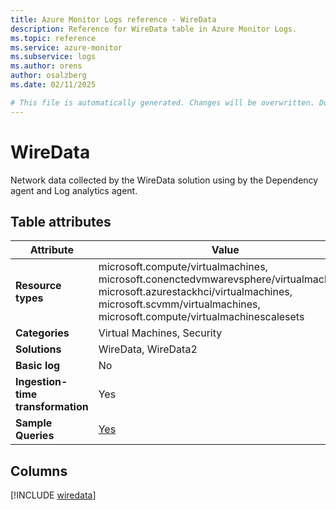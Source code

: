 ```yaml
---
title: Azure Monitor Logs reference - WireData
description: Reference for WireData table in Azure Monitor Logs.
ms.topic: reference
ms.service: azure-monitor
ms.subservice: logs
ms.author: orens
author: osalzberg
ms.date: 02/11/2025

# This file is automatically generated. Changes will be overwritten. Do not change this file directly.
---
```


# WireData

Network data collected by the WireData solution using by the Dependency agent and Log analytics agent.


## Table attributes

|Attribute|Value|
|---|---|
|**Resource types**|microsoft.compute/virtualmachines,<br>microsoft.conenctedvmwarevsphere/virtualmachines,<br>microsoft.azurestackhci/virtualmachines,<br>microsoft.scvmm/virtualmachines,<br>microsoft.compute/virtualmachinescalesets|
|**Categories**|Virtual Machines, Security|
|**Solutions**| WireData, WireData2|
|**Basic log**|No|
|**Ingestion-time transformation**|Yes|
|**Sample Queries**|[Yes](/azure/azure-monitor/reference/queries/wiredata)|



## Columns
  
[!INCLUDE [wiredata](~/reusable-content/ce-skilling/azure/includes/azure-monitor/reference/tables/wiredata-include.md)]

